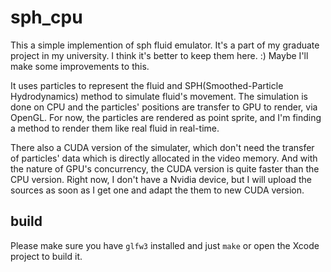 sph_cpu
===
This a simple implemention of sph fluid emulator. It's a part of my graduate project in my university. I think it's better to keep them here. :) Maybe I'll make some improvements to this.

It uses particles to represent the fluid and SPH(Smoothed-Particle Hydrodynamics) method to simulate fluid's movement. The simulation is done on CPU and the particles' positions are transfer to GPU to render, via OpenGL. For now, the particles are rendered as point sprite, and I'm finding a method to render them like real fluid in real-time. 

There also a CUDA version of the simulater, which don't need the transfer of particles' data which is directly allocated in the video memory. And with the nature of GPU's concurrency, the CUDA version is quite faster than the CPU version. Right now, I don't have a Nvidia device, but I will upload the sources as soon as I get one and adapt the them to new CUDA version.

build
---
Please make sure you have `glfw3` installed and just `make` or open the Xcode project to build it.
